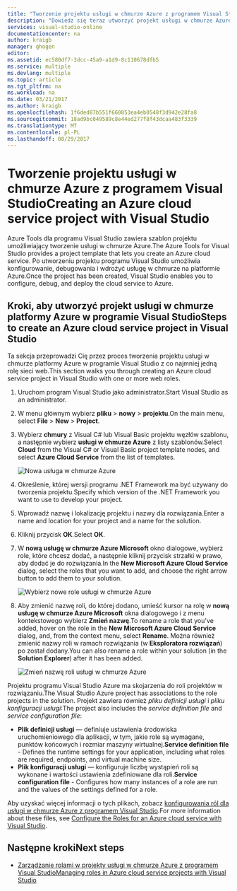```yaml
---
title: "Tworzenie projektu usługi w chmurze Azure z programem Visual Studio | Dokumentacja firmy Microsoft"
description: "Dowiedz się teraz utworzyć projekt usługi w chmurze Azure z programem Visual Studio"
services: visual-studio-online
documentationcenter: na
author: kraigb
manager: ghogen
editor: 
ms.assetid: ec580df7-3dcc-45a9-a1d9-8c110678dfb5
ms.service: multiple
ms.devlang: multiple
ms.topic: article
ms.tgt_pltfrm: na
ms.workload: na
ms.date: 03/21/2017
ms.author: kraigb
ms.openlocfilehash: 1f6ded87b551f660853ea4eb0548f3d942e28fa8
ms.sourcegitcommit: 18ad9bc049589c8e44ed277f8f43dcaa483f3339
ms.translationtype: MT
ms.contentlocale: pl-PL
ms.lasthandoff: 08/29/2017
---
```

# <a name="creating-an-azure-cloud-service-project-with-visual-studio"></a><span data-ttu-id="9a333-103">Tworzenie projektu usługi w chmurze Azure z programem Visual Studio</span><span class="sxs-lookup"><span data-stu-id="9a333-103">Creating an Azure cloud service project with Visual Studio</span></span>
<span data-ttu-id="9a333-104">Azure Tools dla programu Visual Studio zawiera szablon projektu umożliwiający tworzenie usługi w chmurze Azure.</span><span class="sxs-lookup"><span data-stu-id="9a333-104">The Azure Tools for Visual Studio provides a project template that lets you create an Azure cloud service.</span></span> <span data-ttu-id="9a333-105">Po utworzeniu projektu programu Visual Studio umożliwia konfigurowanie, debugowania i wdrożyć usługę w chmurze na platformie Azure.</span><span class="sxs-lookup"><span data-stu-id="9a333-105">Once the project has been created, Visual Studio enables you to configure, debug, and deploy the cloud service to Azure.</span></span>

## <a name="steps-to-create-an-azure-cloud-service-project-in-visual-studio"></a><span data-ttu-id="9a333-106">Kroki, aby utworzyć projekt usługi w chmurze platformy Azure w programie Visual Studio</span><span class="sxs-lookup"><span data-stu-id="9a333-106">Steps to create an Azure cloud service project in Visual Studio</span></span>
<span data-ttu-id="9a333-107">Ta sekcja przeprowadzi Cię przez proces tworzenia projektu usługi w chmurze platformy Azure w programie Visual Studio z co najmniej jedną rolę sieci web.</span><span class="sxs-lookup"><span data-stu-id="9a333-107">This section walks you through creating an Azure cloud service project in Visual Studio with one or more web roles.</span></span>  

1. <span data-ttu-id="9a333-108">Uruchom program Visual Studio jako administrator.</span><span class="sxs-lookup"><span data-stu-id="9a333-108">Start Visual Studio as an administrator.</span></span>

1. <span data-ttu-id="9a333-109">W menu głównym wybierz **pliku** > **nowy** > **projektu**.</span><span class="sxs-lookup"><span data-stu-id="9a333-109">On the main menu, select **File** > **New** > **Project**.</span></span>

1. <span data-ttu-id="9a333-110">Wybierz **chmury** z Visual C# lub Visual Basic projektu węzłów szablonu, a następnie wybierz **usługi w chmurze Azure** z listy szablonów.</span><span class="sxs-lookup"><span data-stu-id="9a333-110">Select **Cloud** from the Visual C# or Visual Basic project template nodes, and select **Azure Cloud Service** from the list of templates.</span></span>

    ![Nowa usługa w chmurze Azure](./media/vs-azure-tools-azure-project-create/new-project-wizard-for-cloud-service.png)

1. <span data-ttu-id="9a333-112">Określenie, której wersji programu .NET Framework ma być używany do tworzenia projektu.</span><span class="sxs-lookup"><span data-stu-id="9a333-112">Specify which version of the .NET Framework you want to use to develop your project.</span></span>

1. <span data-ttu-id="9a333-113">Wprowadź nazwę i lokalizację projektu i nazwy dla rozwiązania.</span><span class="sxs-lookup"><span data-stu-id="9a333-113">Enter a name and location for your project and a name for the solution.</span></span> 

1. <span data-ttu-id="9a333-114">Kliknij przycisk **OK**.</span><span class="sxs-lookup"><span data-stu-id="9a333-114">Select **OK**.</span></span>

1. <span data-ttu-id="9a333-115">W **nową usługę w chmurze Azure Microsoft** okno dialogowe, wybierz role, które chcesz dodać, a następnie kliknij przycisk strzałki w prawo, aby dodać je do rozwiązania.</span><span class="sxs-lookup"><span data-stu-id="9a333-115">In the **New Microsoft Azure Cloud Service** dialog, select the roles that you want to add, and choose the right arrow button to add them to your solution.</span></span>

    ![Wybierz nowe role usługi w chmurze Azure](./media/vs-azure-tools-azure-project-create/new-cloud-service.png)

1. <span data-ttu-id="9a333-117">Aby zmienić nazwę roli, do której dodano, umieść kursor na rolę w **nową usługę w chmurze Azure Microsoft** okna dialogowego i z menu kontekstowego wybierz **Zmień nazwę**.</span><span class="sxs-lookup"><span data-stu-id="9a333-117">To rename a role that you've added, hover on the role in the **New Microsoft Azure Cloud Service** dialog, and, from the context menu, select **Rename**.</span></span> <span data-ttu-id="9a333-118">Można również zmienić nazwy roli w ramach rozwiązania (w **Eksploratora rozwiązań**) po został dodany.</span><span class="sxs-lookup"><span data-stu-id="9a333-118">You can also rename a role within your solution (in the **Solution Explorer**) after it has been added.</span></span>

    ![Zmień nazwę roli usługi w chmurze Azure](./media/vs-azure-tools-azure-project-create/new-cloud-service-rename.png)

<span data-ttu-id="9a333-120">Projektu programu Visual Studio Azure ma skojarzenia do roli projektów w rozwiązaniu.</span><span class="sxs-lookup"><span data-stu-id="9a333-120">The Visual Studio Azure project has associations to the role projects in the solution.</span></span> <span data-ttu-id="9a333-121">Projekt zawiera również *pliku definicji usługi* i *pliku konfiguracji usługi*:</span><span class="sxs-lookup"><span data-stu-id="9a333-121">The project also includes the *service definition file* and *service configuration file*:</span></span>

- <span data-ttu-id="9a333-122">**Plik definicji usługi** — definiuje ustawienia środowiska uruchomieniowego dla aplikacji, w tym, jakie role są wymagane, punktów końcowych i rozmiar maszyny wirtualnej.</span><span class="sxs-lookup"><span data-stu-id="9a333-122">**Service definition file** - Defines the runtime settings for your application, including what roles are required, endpoints, and virtual machine size.</span></span> 
- <span data-ttu-id="9a333-123">**Plik konfiguracji usługi** — konfiguruje liczbę wystąpień roli są wykonane i wartości ustawienia zdefiniowane dla roli.</span><span class="sxs-lookup"><span data-stu-id="9a333-123">**Service configuration file** - Configures how many instances of a role are run and the values of the settings defined for a role.</span></span> 

<span data-ttu-id="9a333-124">Aby uzyskać więcej informacji o tych plikach, zobacz [konfigurowania ról dla usługi w chmurze Azure z programem Visual Studio](vs-azure-tools-configure-roles-for-cloud-service.md).</span><span class="sxs-lookup"><span data-stu-id="9a333-124">For more information about these files, see [Configure the Roles for an Azure cloud service with Visual Studio](vs-azure-tools-configure-roles-for-cloud-service.md).</span></span>

## <a name="next-steps"></a><span data-ttu-id="9a333-125">Następne kroki</span><span class="sxs-lookup"><span data-stu-id="9a333-125">Next steps</span></span>
- [<span data-ttu-id="9a333-126">Zarządzanie rolami w projekty usługi w chmurze Azure z programem Visual Studio</span><span class="sxs-lookup"><span data-stu-id="9a333-126">Managing roles in Azure cloud service projects with Visual Studio</span></span>](./vs-azure-tools-cloud-service-project-managing-roles.md)
